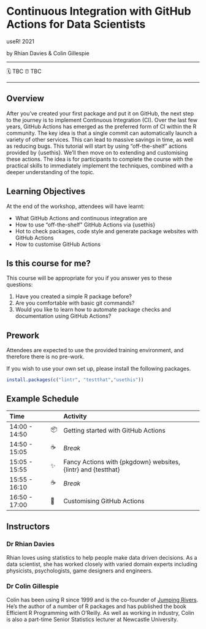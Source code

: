 # Continuous Integration with GitHub Actions for Data Scientists

useR! 2021

by Rhian Davies & Colin Gillespie

-----

:spiral_calendar: TBC
:alarm_clock: TBC

-----

## Overview

After you’ve created your first package and put it on GitHub, the next step to the journey is to implement Continuous Integration (CI). Over the last few years, GitHub Actions has emerged as the preferred form of CI within the R community. The key idea is that a single commit can automatically launch a variety of other services. This can lead to massive savings in time, as well as reducing bugs.
This tutorial will start by using “off-the-shelf” actions provided by {usethis}. We’ll then move on to extending and customising these actions. The idea is for participants to complete the course with the practical skills to immediately implement the techniques, combined with a deeper understanding of the topic.

## Learning Objectives

At the end of the workshop, attendees will have learnt:

* What GitHub Actions and continuous integration are
* How to use “off-the-shelf" GitHub Actions via {usethis}
* Hot to check packages, code style and generate package websites with GitHub Actions
* How to customise GitHub Actions

## Is this course for me?

This course will be appropriate for you if you answer yes to these questions:

1. Have you created a simple R package before?
2. Are you comfortable with basic git commands?
3. Would you like to learn how to automate package checks and documentation using GitHub Actions?

## Prework

Attendees are expected to use the provided training environment, and therefore there is no pre-work.

If you wish to use your own set up, please install the following packages.

```r
install.packages(c("lintr", "testthat","usethis"))
```



## Example Schedule

| Time          |          | Activity                                                    |
| :------------ | -------- | :---------------------------------------------------------- |
| 14:00 - 14:50 | :package:        | Getting started with GitHub Actions |
| 14:50 - 15:05 | :coffee: | *Break*                                                     |
| 15:05 - 15:55 |    :sparkles:      | Fancy Actions with {pkgdown} websites, {lintr} and {testthat} |
| 15:55 - 16:10 | :coffee: | *Break*                                                     |
| 16:50 - 17:00 |      :nail_care:	    | Customising GitHub Actions                                  |

## Instructors

### Dr Rhian Davies

Rhian loves using statistics to help people make data driven decisions.
As a data scientist, she has worked closely with varied domain experts
including physicists, psychologists, game designers and engineers.

### Dr Colin Gillespie

Colin has been using R since 1999 and is the co-founder of [Jumping
Rivers](https://www.jumpingrivers.com). He’s the author of a number of R
packages and has published the book Efficient R Programming with
O’Reilly. As well as working in industry, Colin is also a part-time
Senior Statistics lecturer at Newcastle University.


